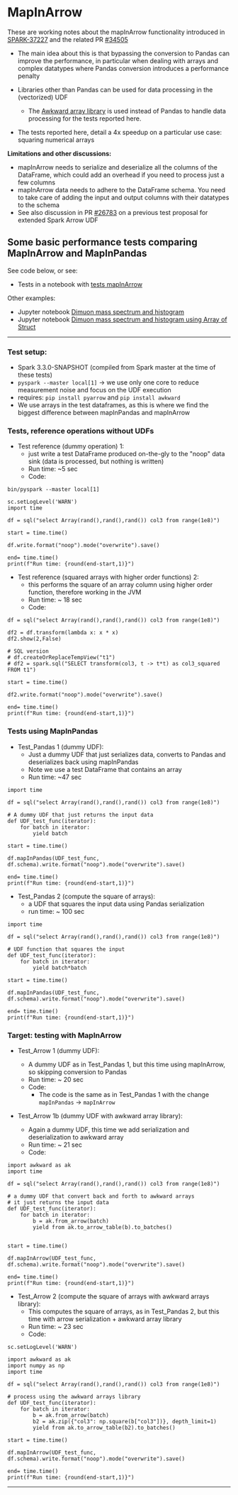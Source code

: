 # MapInArrow

These are working notes about the mapInArrow functionality introduced in [SPARK-37227](https://issues.apache.org/jira/browse/SPARK-37227)
and the related PR [#34505](https://github.com/apache/spark/pull/34505)

- The main idea about this is that bypassing the conversion to Pandas can improve the performance, in particular
when dealing with arrays and complex datatypes where Pandas conversion introduces a performance penalty

- Libraries other than Pandas can be used for data processing in the (vectorized) UDF
  - The [Awkward array library](https://awkward-array.readthedocs.io/en/latest/index.html) is used instead of Pandas to handle data processing for the tests reported here.  

- The tests reported here, detail a 4x speedup on a particular use case: squaring numerical arrays

**Limitations and other discussions:**
- mapInArrow needs to serialize and deserialize all the columns of the DataFrame,
which could add an overhead if you need to process just a few columns
- mapInArrow data needs to adhere to the DataFrame schema. You need to take care of adding the 
input and output columns with their datatypes to the schema
- See also discussion in PR [#26783](https://github.com/apache/spark/pull/26783) on a previous test proposal
for extended Spark Arrow UDF

## Some basic performance tests comparing MapInArrow and MapInPandas

See code below, or see:
  * Tests  in a notebook with [tests mapInArrow](Tests_mapInArrow.ipynb) 

Other examples:
  * Jupyter notebook [Dimuon mass spectrum and histogram](Spark_HEP_Examples/Dimuon_mass_spectrum_histogram_Spark_mapInArrow.ipynb)
  * Jupyter notebook [Dimuon mass spectrum and histogram using Array of Struct](Spark_HEP_Examples/Use_ArrayOfStruct__Dimuon_mass_spectrum_histogram_Spark_mapInArrow.ipynb)

----

### Test setup:
 - Spark 3.3.0-SNAPSHOT (compiled from Spark master at the time of these tests) 
 - `pyspark --master local[1]` -> we use only one core to reduce measurement noise and focus on the UDF execution
 - requires: `pip install pyarrow` and `pip install awkward`
 - We use arrays in the test dataframes, as this is where we find the biggest difference between mapInPandas and mapInArrow
 
### Tests, reference operations without UDFs

 - Test reference (dummy operation) 1:
   - just write a test DataFrame produced on-the-gly to the "noop" data sink (data is processed, but nothing is written)  
   - Run time: ~5 sec
   - Code:
```
bin/pyspark --master local[1]

sc.setLogLevel('WARN')
import time

df = sql("select Array(rand(),rand(),rand()) col3 from range(1e8)")

start = time.time()

df.write.format("noop").mode("overwrite").save()

end= time.time()
print(f"Run time: {round(end-start,1)}")
```

- Test reference (squared arrays with higher order functions) 2:
  - this performs the square of an array column using higher order function, therefore working in the JVM
  - Run time: ~ 18 sec
  - Code:
```
df = sql("select Array(rand(),rand(),rand()) col3 from range(1e8)")

df2 = df.transform(lambda x: x * x)
df2.show(2,False)

# SQL version
# df.createOrReplaceTempView("t1")
# df2 = spark.sql("SELECT transform(col3, t -> t*t) as col3_squared FROM t1")

start = time.time()

df2.write.format("noop").mode("overwrite").save()

end= time.time()
print(f"Run time: {round(end-start,1)}")

```

### Tests using MapInPandas

- Test_Pandas 1 (dummy UDF): 
  - Just a dummy UDF that just serializes data, converts to Pandas and deserializes back using mapInPandas
  - Note we use a test DataFrame that contains an array 
  - Run time: ~47 sec
```
import time

df = sql("select Array(rand(),rand(),rand()) col3 from range(1e8)")

# A dummy UDF that just returns the input data
def UDF_test_func(iterator):
    for batch in iterator:
        yield batch

start = time.time()

df.mapInPandas(UDF_test_func, df.schema).write.format("noop").mode("overwrite").save()

end= time.time()
print(f"Run time: {round(end-start,1)}")

```
- Test_Pandas 2 (compute the square of arrays):
   - a UDF that squares the input data using Pandas serialization
   - run time: ~ 100 sec
```
import time

df = sql("select Array(rand(),rand(),rand()) col3 from range(1e8)")

# UDF function that squares the input
def UDF_test_func(iterator):
    for batch in iterator:
        yield batch*batch

start = time.time()

df.mapInPandas(UDF_test_func, df.schema).write.format("noop").mode("overwrite").save()

end= time.time()
print(f"Run time: {round(end-start,1)}")
```

### Target: testing with MapInArrow

- Test_Arrow 1 (dummy UDF):
  - A dummy UDF as in Test_Pandas 1, but this time using mapInArrow, so skipping conversion to Pandas
  - Run time: ~ 20 sec
  - Code:
    - The code is the same as in Test_Pandas 1 with the change `mapInPandas` -> `mapInArrow`

- Test_Arrow 1b (dummy UDF with awkward array library):
  - Again a dummy UDF, this time we add serialization and deserialization to awkward array
  - Run time: ~ 21 sec
  - Code:
```
import awkward as ak
import time

df = sql("select Array(rand(),rand(),rand()) col3 from range(1e8)")

# a dummy UDF that convert back and forth to awkward arrays
# it just returns the input data
def UDF_test_func(iterator):
    for batch in iterator:
        b = ak.from_arrow(batch)
        yield from ak.to_arrow_table(b).to_batches()


start = time.time()

df.mapInArrow(UDF_test_func, df.schema).write.format("noop").mode("overwrite").save()

end= time.time()
print(f"Run time: {round(end-start,1)}")

```

- Test_Arrow 2 (compute the square of arrays with awkward arrays library):
  - This computes the square of arrays, as in Test_Pandas 2, but this time with arrow serialization + awkward array library
  - Run time: ~ 23 sec
  - Code:
```
sc.setLogLevel('WARN')

import awkward as ak
import numpy as np
import time

df = sql("select Array(rand(),rand(),rand()) col3 from range(1e8)")

# process using the awkward arrays library
def UDF_test_func(iterator):
    for batch in iterator:
        b = ak.from_arrow(batch)
        b2 = ak.zip({"col3": np.square(b["col3"])}, depth_limit=1)
        yield from ak.to_arrow_table(b2).to_batches()

start = time.time()

df.mapInArrow(UDF_test_func, df.schema).write.format("noop").mode("overwrite").save()

end= time.time()
print(f"Run time: {round(end-start,1)}")

```

---
